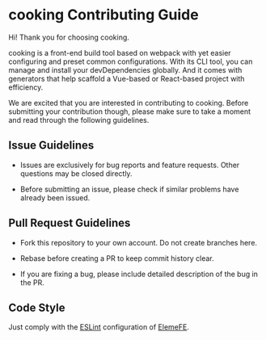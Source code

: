 # cooking Contributing Guide

Hi! Thank you for choosing cooking.

cooking is a front-end build tool based on webpack with yet easier configuring and preset common configurations. With its CLI tool, you can manage and install your devDependencies globally. And it comes with generators that help scaffold a Vue-based or React-based project with efficiency.

We are excited that you are interested in contributing to cooking. Before submitting your contribution though, please make sure to take a moment and read through the following guidelines.

## Issue Guidelines
- Issues are exclusively for bug reports and feature requests. Other questions may be closed directly.

- Before submitting an issue, please check if similar problems have already been issued.

## Pull Request Guidelines
- Fork this repository to your own account. Do not create branches here.

- Rebase before creating a PR to keep commit history clear.

- If you are fixing a bug, please include detailed description of the bug in the PR.

## Code Style
Just comply with the [ESLint](https://github.com/ElemeFE/eslint-config-elemefe) configuration of [ElemeFE](https://github.com/elemefe).

